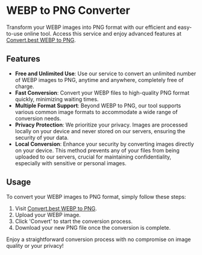 # WEBP to PNG Converter

Transform your WEBP images into PNG format with our efficient and easy-to-use online tool. Access this service and enjoy advanced features at [Convert.best WEBP to PNG](https://convert.best/webptopng.html).

## Features

- **Free and Unlimited Use**: Use our service to convert an unlimited number of WEBP images to PNG, anytime and anywhere, completely free of charge.
- **Fast Conversion**: Convert your WEBP files to high-quality PNG format quickly, minimizing waiting times.
- **Multiple Format Support**: Beyond WEBP to PNG, our tool supports various common image formats to accommodate a wide range of conversion needs.
- **Privacy Protection**: We prioritize your privacy. Images are processed locally on your device and never stored on our servers, ensuring the security of your data.
- **Local Conversion**: Enhance your security by converting images directly on your device. This method prevents any of your files from being uploaded to our servers, crucial for maintaining confidentiality, especially with sensitive or personal images.

## Usage

To convert your WEBP images to PNG format, simply follow these steps:
1. Visit [Convert.best WEBP to PNG](https://convert.best/webptopng.html).
2. Upload your WEBP image.
3. Click 'Convert' to start the conversion process.
4. Download your new PNG file once the conversion is complete.

Enjoy a straightforward conversion process with no compromise on image quality or your privacy!
